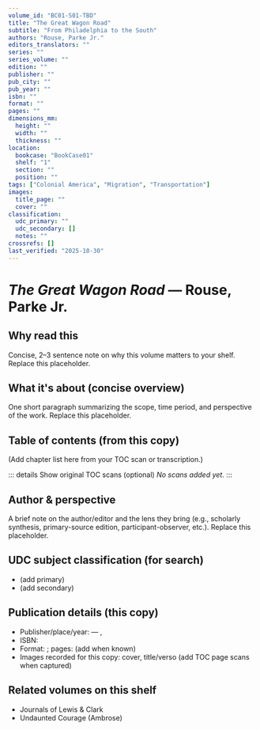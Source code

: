 ```yaml
---
volume_id: "BC01-S01-TBD"
title: "The Great Wagon Road"
subtitle: "From Philadelphia to the South"
authors: "Rouse, Parke Jr."
editors_translators: ""
series: ""
series_volume: ""
edition: ""
publisher: ""
pub_city: ""
pub_year: ""
isbn: ""
format: ""
pages: ""
dimensions_mm:
  height: ""
  width: ""
  thickness: ""
location:
  bookcase: "BookCase01"
  shelf: "1"
  section: ""
  position: ""
tags: ["Colonial America", "Migration", "Transportation"]
images:
  title_page: ""
  cover: ""
classification:
  udc_primary: ""
  udc_secondary: []
  notes: ""
crossrefs: []
last_verified: "2025-10-30"
---
```


# *The Great Wagon Road* — Rouse, Parke Jr.

## Why read this
Concise, 2–3 sentence note on why this volume matters to your shelf. Replace this placeholder.

## What it's about (concise overview)
One short paragraph summarizing the scope, time period, and perspective of the work. Replace this placeholder.

## Table of contents (from this copy)
(Add chapter list here from your TOC scan or transcription.)

::: details Show original TOC scans (optional)
_No scans added yet._
:::

## Author & perspective
A brief note on the author/editor and the lens they bring (e.g., scholarly synthesis, primary-source edition, participant-observer, etc.). Replace this placeholder.

## UDC subject classification (for search)
- (add primary)  
- (add secondary)

## Publication details (this copy)
- Publisher/place/year:  — , 
- ISBN: 
- Format: ; pages: (add when known)
- Images recorded for this copy: cover, title/verso (add TOC page scans when captured)

## Related volumes on this shelf
- Journals of Lewis & Clark
- Undaunted Courage (Ambrose)
